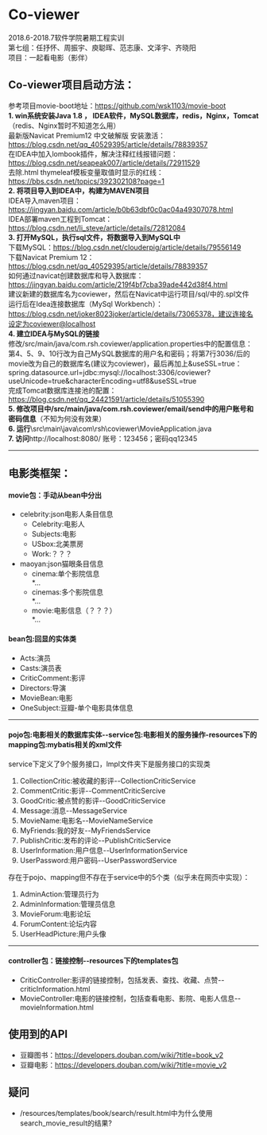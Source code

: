 # Co-viewer

2018.6-2018.7软件学院暑期工程实训  
第七组：任抒怀、周振宇、庾聪晖、范志康、文泽宇、齐晓阳  
项目：一起看电影（影伴）  
  
## Co-viewer项目启动方法：  
参考项目movie-boot地址：https://github.com/wsk1103/movie-boot    
**1. win系统安装Java 1.8 ， IDEA软件，MySQL数据库，redis，Nginx，Tomcat**（redis、Nginx暂时不知道怎么用）  
最新版Navicat Premium12 中文破解版 安装激活：https://blog.csdn.net/qq_40529395/article/details/78839357  
在IDEA中加入lombook插件，解决注释红线报错问题：https://blog.csdn.net/seapeak007/article/details/72911529  
去除.html thymeleaf模板变量取值时显示的红线：https://bbs.csdn.net/topics/392302108?page=1   
**2. 将项目导入到IDEA中，构建为MAVEN项目**  
IDEA导入maven项目：https://jingyan.baidu.com/article/b0b63dbf0c0ac04a49307078.html  
IDEA部署maven工程到Tomcat：https://blog.csdn.net/li_steve/article/details/72812084    
**3. 打开MySQL，执行sql文件，将数据导入到MySQL中**  
下载MySQL：https://blog.csdn.net/clouderpig/article/details/79556149  
下载Navicat Premium 12：https://blog.csdn.net/qq_40529395/article/details/78839357  
如何通过navicat创建数据库和导入数据库：https://jingyan.baidu.com/article/219f4bf7cba39ade442d38f4.html  
建议新建的数据库名为coviewer，然后在Navicat中运行项目/sql/中的.spl文件  
运行后在Idea连接数据库（MySql Workbench）：https://blog.csdn.net/joker8023joker/article/details/73065378，建议连接名设定为coviewer@localhost  
**4. 建立IDEA与MySQL的链接**  
修改/src/main/java/com.rsh.coviewer/application.properties中的配置信息：第4、5、9、10行改为自己MySQL数据库的用户名和密码；将第7行3036/后的movie改为自己的数据库名(建议为coviewer)，最后再加上&useSSL=true：spring.datasource.url=jdbc:mysql://localhost:3306/coviewer?useUnicode=true&characterEncoding=utf8&useSSL=true  
完成Tomcat数据库连接池的配置：https://blog.csdn.net/qq_24421591/article/details/51055390  
**5. 修改项目中/src/main/java/com.rsh.coviewer/email/send中的用户账号和密码信息**（不知为何没有效果）  
**6. 运行**\src\main\java\com\rsh\coviewer\MovieApplication.java  
**7. 访问**http://localhost:8080/ 账号：123456；密码qq12345  

---    
    
## 电影类框架：  
#### movie包：手动从bean中分出  
* celebrity:json电影人条目信息  
  * Celebrity:电影人
  * Subjects:电影
  * USbox:北美票房
  * Work:？？？
* maoyan:json猫眼条目信息
  * cinema:单个影院信息  
    *...
  * cinemas:多个影院信息  
    *...
  * movie:电影信息（？？？）  
    *...
#### bean包:回显的实体类  
* Acts:演员
* Casts:演员表
* CriticComment:影评
* Directors:导演
* MovieBean:电影
* OneSubject:豆瓣-单个电影具体信息  
   
 ---
 
 #### pojo包:电影相关的数据库实体--service包:电影相关的服务操作-resources下的mapping包:mybatis相关的xml文件  
 service下定义了9个服务接口，lmpl文件夹下是服务接口的实现类  
 1. CollectionCritic:被收藏的影评--CollectionCriticService
 2. CommentCritic:影评--CommentCriticSercive
 3. GoodCritic:被点赞的影评--GoodCriticService
 4. Message:消息--MessageService
 5. MovieName:电影名--MovieNameService
 6. MyFriends:我的好友--MyFriendsService
 7. PublishCritic:发布的评论--PublishCriticService
 8. UserInformation:用户信息--UserInformationService
 9. UserPassword:用户密码--UserPasswordService
  
存在于pojo、mapping但不存在于service中的5个类（似乎未在网页中实现）：
1. AdminAction:管理员行为
2. AdminInformation:管理员信息
3. MovieForum:电影论坛
4. ForumContent:论坛内容
5. UserHeadPicture:用户头像
 
---

#### controller包：链接控制--resources下的templates包
* CriticController:影评的链接控制，包括发表、查找、收藏、点赞--criticInformation.html
* MovieController:电影的链接控制，包括查看电影、影院、电影人信息--movieInformation.html

## 使用到的API
* 豆瓣图书：https://developers.douban.com/wiki/?title=book_v2
* 豆瓣电影：https://developers.douban.com/wiki/?title=movie_v2

## 疑问
* /resources/templates/book/search/result.html中为什么使用search_movie_result的结果?
